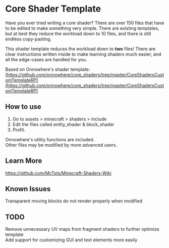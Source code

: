 # Core Shader Template
Have you ever tried writing a core shader? There are over 150 files that have to be edited to make something very simple. There are existing templates, but at best they reduce the workload down to 10 files, and there is still endless copy-pasting.  
  
This shader template reduces the workload down to **two** files! There are clear instructions written inside to make learning shaders much easier, and all the edge-cases are handled for you.
  
Based on Onnowhere's shader template: [https://github.com/onnowhere/core_shaders/tree/master/CoreShadersCustomTemplateRP](https://github.com/onnowhere/core_shaders/tree/master/CoreShadersCustomTemplateRP)

## How to use
1. Go to assets > minecraft > shaders > include  
2. Edit the files called entity_shader & block_shader  
3. Profit.  
  
Onnowhere's utility functions are included.  
Other files may be modified by more advanced users. 

## Learn More  
https://github.com/McTsts/Minecraft-Shaders-Wiki
  
## Known Issues  
Transparent moving blocks do not render properly when modified  
  
## TODO  
Remove unnecessary UV maps from fragment shaders to further optimize template  
Add support for customizing GUI and text elements more easily
